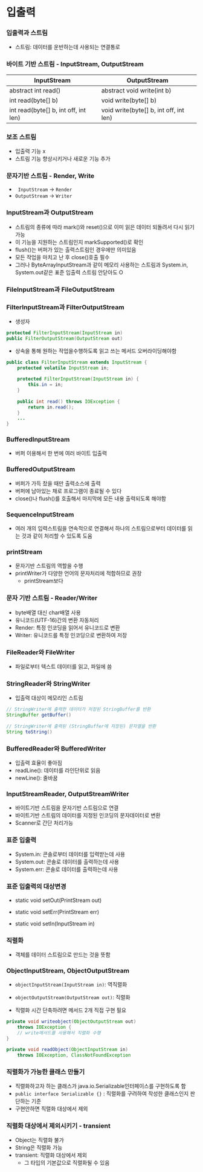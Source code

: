 # 입출력

### 입출력과 스트림

- 스트림: 데이터를 운반하는데 사용되는 연결통로



### 바이트 기반 스트림 - InputStream, OutputStream

| InputStream                          | OutputStream                           |
| ------------------------------------ | -------------------------------------- |
| abstract int read()                  | abstract void write(int b)             |
| int read(byte[] b)                   | void write(byte[] b)                   |
| int read(byte[] b, int off, int len) | void write(byte[] b, int off, int len) |



### 보조 스트림

- 입출력 기능 x
- 스트림 기능 향상시키거나 새로운 기능 추가



### 문자기반 스트림 - Render, Write

- ` InputStream` -> `Render`
- `OutputStream` -> `Writer`



### InputStream과 OutputStream

- 스트림의 종류에 따라 mark()와 reset()으로 이미 읽은 데이터 되돌려서 다시 읽기 가능
- 이 기능을 지원하는 스트림인지 markSupported()로 확인
- flush()는 버퍼가 있는 출력스트림인 경우에만 의미있음
- 모든 작업을 마치고 난 후 close()호출 필수
- 그러나 ByteArrayInputStream과 같이 메모리 사용하는 스트림과 System.in, System.out같은 표준 입출력 스트림 안닫아도 O



### FileInputStream과 FileOutputStream



### FilterInputStream과 FilterOutputStream

- 생성자

```java
protected FilterInputStream(InputStream in)
public FilterOutputStream(OutputStream out)
```

- 상속을 통해 원하는 작업을수행하도록 읽고 쓰는 메서드 오버라이딩해야함

```java
public class FilterInputStream extends InputStream {
    protected volatile InputStream in;
    
    protected FilterInputStream(InputStream in) {
        this.in = in;
    }
    
    public int read() throws IOException {
        return in.read();
    }
    ...
}
```



### BufferedInputStream

- 버퍼 이용해서 한 번에 여러 바이트 입출력



### BufferedOutputStream

- 버퍼가 가득 찼을 때만 출력소스에 출력
- 버퍼에 남아있는 채로 프로그램이 종료될 수 있다
- close()나 flush()를 호출해서 마지막에 모든 내용 출력되도록 해야함



### SequenceInputStream

- 여러 개의 입력스트림을 연속적으로 연결해서 하나의 스트림으로부터 데이터를 읽는 것과 같이 처리할 수 있도록 도움



### printStream

- 문자기반 스트림의 역할을 수행
- printWriter가 다양한 언어의 문자처리에 적합하므로 권장
  - printStream보다



### 문자 기반 스트림 - Reader/Writer

- byte배열 대신 char배열 사용
- 유니코드(UTF-16)간의 변환 자동처리
- Render: 특정 인코딩을 읽어서 유니코드로 변환
- Writer: 유니코드를 특정 인코딩으로 변환하여 저장



### FileReader와 FileWriter

- 파일로부터 텍스트 데이터를 읽고, 파일에 씀



### StringReader와 StringWriter

- 입출력 대상이 메모리인 스트림

```java
// StringWriter에 출력한 데이터가 저장된 StringBuffer를 반환
StringBuffer getBuffer()
    
// StringWriter에 출력된 (StringBuffer에 저장된) 문자열을 반환
String toString()
```



### BufferedReader와 BufferedWriter

- 입출력 효율이 좋아짐
- readLine(): 데이터를 라인단위로 읽음
- newLine(): 줄바꿈



### InputStreamReader, OutputStreamWriter

- 바이트기반 스트림을 문자기반 스트림으로 연결
- 바이트기반 스트림의 데이터를 지정된 인코딩의 문자데이터로 변환
- Scanner로 간단 처리가능



### 표준 입출력

- System.in: 콘솔로부터 데이터를 입력받는데 사용
- System.out: 콘솔로 데이터를 출력하는데 사용
- System.err: 콘솔로 데이터를 출력하는데 사용



### 표준 입출력의 대상변경

- static void setOut(PrintStream out)
- static void setErr(PrintStream err)

- static void setIn(InputStream in)



### 직렬화

- 객체를 데이터 스트림으로 만드는 것을 뜻함



### ObjectInputStream, ObjectOutputStream

- `objectInputStream(InputStream in)`: 역직렬화
- `objectOutputStream(OutputStream out)`: 직렬화

- 직렬화 시간 단축하려면 메서드 2개 직접 구현 필요

```java
private void writeobject(ObjectOutputStream out)
    throws IOException {
    // write메서드를 사용해서 직렬화 수행
}

private void readObject(ObjectInputStream in)
    throws IOException, ClassNotFoundException
```



### 직렬화가 가능한 클래스 만들기

- 직렬화하고자 하는 클래스가 java.io.Serializable인터페이스를 구현하도록 함
- `public interface Serializable {}` : 직렬화를 구려하여 작성한 클래스인지 판단하는 기준
- 구현안하면 직렬화 대상에서 제외



### 직렬화 대상에서 제외시키기 - transient

- Object는 직렬화 불가
- String은 직렬화 가능
- transient: 직렬화 대상에서 제외
  - 그 타입의 기본값으로 직렬화될 수 있음